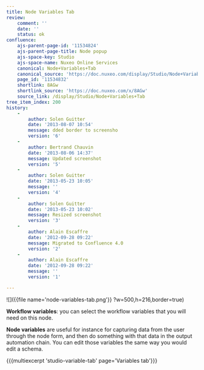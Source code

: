```yaml
---
title: Node Variables Tab
review:
    comment: ''
    date: ''
    status: ok
confluence:
    ajs-parent-page-id: '11534824'
    ajs-parent-page-title: Node popup
    ajs-space-key: Studio
    ajs-space-name: Nuxeo Online Services
    canonical: Node+Variables+Tab
    canonical_source: 'https://doc.nuxeo.com/display/Studio/Node+Variables+Tab'
    page_id: '11534832'
    shortlink: 8AGw
    shortlink_source: 'https://doc.nuxeo.com/x/8AGw'
    source_link: /display/Studio/Node+Variables+Tab
tree_item_index: 200
history:
    -
        author: Solen Guitter
        date: '2013-08-07 10:54'
        message: dded border to screensho
        version: '6'
    -
        author: Bertrand Chauvin
        date: '2013-08-06 14:37'
        message: Updated screenshot
        version: '5'
    -
        author: Solen Guitter
        date: '2013-05-23 10:05'
        message: ''
        version: '4'
    -
        author: Solen Guitter
        date: '2013-05-23 10:02'
        message: Resized screenshot
        version: '3'
    -
        author: Alain Escaffre
        date: '2012-09-28 09:22'
        message: Migrated to Confluence 4.0
        version: '2'
    -
        author: Alain Escaffre
        date: '2012-09-28 09:22'
        message: ''
        version: '1'

---
```

![]({{file name='node-variables-tab.png'}} ?w=500,h=216,border=true)

**Workflow variables**: you can select the workflow variables that you will need on this node.

**Node variables** are useful for instance for capturing data from the user through the node form, and then do something with that data in the output automation chain. You can edit those variables the same way you would edit a schema.

{{{multiexcerpt 'studio-variable-tab' page='Variables tab'}}}
